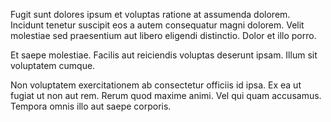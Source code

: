 Fugit sunt dolores ipsum et voluptas ratione at assumenda dolorem. Incidunt tenetur suscipit eos a autem consequatur magni dolorem. Velit molestiae sed praesentium aut libero eligendi distinctio. Dolor et illo porro.
 Et saepe molestiae. Facilis aut reiciendis voluptas deserunt ipsam. Illum sit voluptatem cumque.
 Non voluptatem exercitationem ab consectetur officiis id ipsa. Ex ea ut fugiat ut non aut rem. Rerum quod maxime animi. Vel qui quam accusamus. Tempora omnis illo aut saepe corporis.